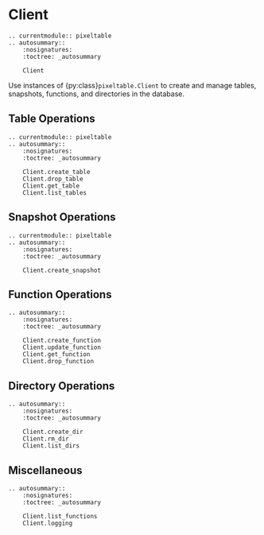 # Client

```{eval-rst}
.. currentmodule:: pixeltable
.. autosummary::
    :nosignatures:
    :toctree: _autosummary

    Client
```

Use instances of {py:class}`pixeltable.Client` to create and manage tables, snapshots, functions, and directories
in the database.

## Table Operations

```{eval-rst}
.. currentmodule:: pixeltable
.. autosummary::
    :nosignatures:
    :toctree: _autosummary

    Client.create_table
    Client.drop_table
    Client.get_table
    Client.list_tables
```

## Snapshot Operations

```{eval-rst}
.. currentmodule:: pixeltable
.. autosummary::
    :nosignatures:
    :toctree: _autosummary

    Client.create_snapshot
```

## Function Operations

```{eval-rst}
.. autosummary::
    :nosignatures:
    :toctree: _autosummary

    Client.create_function
    Client.update_function
    Client.get_function
    Client.drop_function
```

## Directory Operations
```{eval-rst}
.. autosummary::
    :nosignatures:
    :toctree: _autosummary

    Client.create_dir
    Client.rm_dir
    Client.list_dirs
```

## Miscellaneous

```{eval-rst}
.. autosummary::
    :nosignatures:
    :toctree: _autosummary

    Client.list_functions
    Client.logging
```
